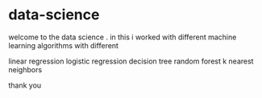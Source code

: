 # data-science
welcome to the  data science . in this   i worked  with different machine learning algorithms with different 

linear regression
logistic regression
decision tree
random forest 
k nearest neighbors





thank you 
